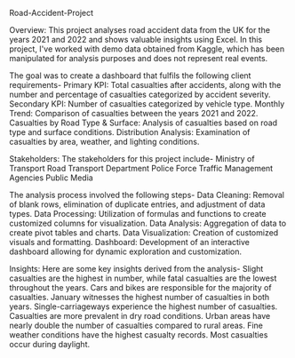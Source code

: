 Road-Accident-Project

Overview:
This project analyses road accident data from the UK for the years 2021 and 2022 and shows valuable insights using Excel. In this project, I've worked with demo data obtained from Kaggle, which has been manipulated for analysis purposes and does not represent real events.

The goal was to create a dashboard that fulfils the following client requirements-
Primary KPI: Total casualties after accidents, along with the number and percentage of casualties categorized by accident severity.
Secondary KPI: Number of casualties categorized by vehicle type.
Monthly Trend: Comparison of casualties between the years 2021 and 2022.
Casualties by Road Type & Surface: Analysis of casualties based on road type and surface conditions.
Distribution Analysis: Examination of casualties by area, weather, and lighting conditions.

Stakeholders:
The stakeholders for this project include-
Ministry of Transport
Road Transport Department
Police Force
Traffic Management Agencies
Public
Media

The analysis process involved the following steps-
Data Cleaning: Removal of blank rows, elimination of duplicate entries, and adjustment of data types.
Data Processing: Utilization of formulas and functions to create customized columns for visualization.
Data Analysis: Aggregation of data to create pivot tables and charts.
Data Visualization: Creation of customized visuals and formatting.
Dashboard: Development of an interactive dashboard allowing for dynamic exploration and customization.

Insights:
Here are some key insights derived from the analysis-
Slight casualties are the highest in number, while fatal casualties are the lowest throughout the years.
Cars and bikes are responsible for the majority of casualties.
January witnesses the highest number of casualties in both years.
Single-carriageways experience the highest number of casualties.
Casualties are more prevalent in dry road conditions.
Urban areas have nearly double the number of casualties compared to rural areas.
Fine weather conditions have the highest casualty records.
Most casualties occur during daylight.
